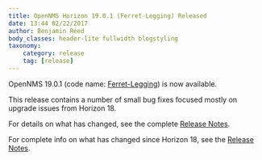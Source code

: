 ```yaml
---
title: OpenNMS Horizon 19.0.1 (Ferret-Legging) Released
date: 13:44 02/22/2017
author: Benjamin Reed
body_classes: header-lite fullwidth blogstyling
taxonomy:
    category: release
    tag: [release]
---
```


OpenNMS 19.0.1 (code name: [Ferret-Legging](https://en.wikipedia.org/wiki/Ferret-legging)) is now available.

This release contains a number of small bug fixes focused mostly on upgrade issues from Horizon 18.

For details on what has changed, see the complete [Release Notes](https://docs.opennms.org/opennms/releases/19.0.1/releasenotes/releasenotes.html).

For complete info on what has changed since Horizon 18, see the [Release Notes](https://docs.opennms.org/opennms/releases/19.0.1/releasenotes/releasenotes.html).
